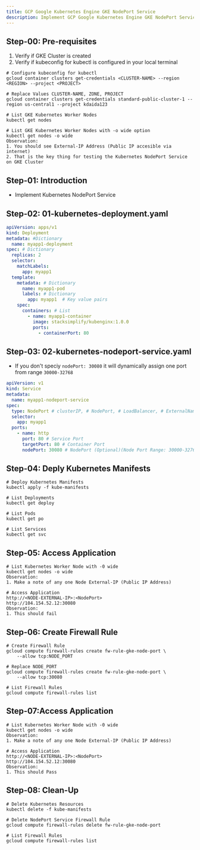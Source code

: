 ```yaml
---
title: GCP Google Kubernetes Engine GKE NodePort Service
description: Implement GCP Google Kubernetes Engine GKE NodePort Service
---
```


## Step-00: Pre-requisites
1. Verify if GKE Cluster is created
2. Verify if kubeconfig for kubectl is configured in your local terminal
```t
# Configure kubeconfig for kubectl
gcloud container clusters get-credentials <CLUSTER-NAME> --region <REGION> --project <PROJECT>

# Replace Values CLUSTER-NAME, ZONE, PROJECT
gcloud container clusters get-credentials standard-public-cluster-1 --region us-central1 --project kdaida123

# List GKE Kubernetes Worker Nodes
kubectl get nodes

# List GKE Kubernetes Worker Nodes with -o wide option
kubectl get nodes -o wide
Observation: 
1. You should see External-IP Address (Public IP accesible via internet)
2. That is the key thing for testing the Kubernetes NodePort Service on GKE Cluster
```
## Step-01: Introduction
- Implement Kubernetes NodePort Service 

## Step-02: 01-kubernetes-deployment.yaml
```yaml
apiVersion: apps/v1
kind: Deployment 
metadata: #Dictionary
  name: myapp1-deployment
spec: # Dictionary
  replicas: 2
  selector:
    matchLabels:
      app: myapp1
  template:  
    metadata: # Dictionary
      name: myapp1-pod
      labels: # Dictionary
        app: myapp1  # Key value pairs
    spec:
      containers: # List
        - name: myapp1-container
          image: stacksimplify/kubenginx:1.0.0
          ports: 
            - containerPort: 80      
```

## Step-03: 02-kubernetes-nodeport-service.yaml
- If you don't speciy `nodePort: 30080` it will dynamically assign one port from range `30000-32768`
```yaml
apiVersion: v1
kind: Service 
metadata:
  name: myapp1-nodeport-service
spec:
  type: NodePort # clusterIP, # NodePort, # LoadBalancer, # ExternalName
  selector:
    app: myapp1
  ports: 
    - name: http
      port: 80 # Service Port
      targetPort: 80 # Container Port
      nodePort: 30080 # NodePort (Optional)(Node Port Range: 30000-32768)
```


## Step-04: Deply Kubernetes Manifests
```t
# Deploy Kubernetes Manifests
kubectl apply -f kube-manifests

# List Deployments
kubectl get deploy

# List Pods
kubectl get po

# List Services
kubectl get svc
```

## Step-05: Access Application
```t
# List Kubernetes Worker Node with -0 wide
kubectl get nodes -o wide
Observation: 
1. Make a note of any one Node External-IP (Public IP Address)

# Access Application
http://<NODE-EXTERNAL-IP>:<NodePort>
http://104.154.52.12:30080
Observation:
1. This should fail
```

## Step-06: Create Firewall Rule
```t
# Create Firewall Rule
gcloud compute firewall-rules create fw-rule-gke-node-port \
    --allow tcp:NODE_PORT

# Replace NODE_PORT
gcloud compute firewall-rules create fw-rule-gke-node-port \
    --allow tcp:30080   

# List Firewall Rules
gcloud compute firewall-rules list    
```

## Step-07:Access Application
```t
# List Kubernetes Worker Node with -0 wide
kubectl get nodes -o wide
Observation: 
1. Make a note of any one Node External-IP (Public IP Address)

# Access Application
http://<NODE-EXTERNAL-IP>:<NodePort>
http://104.154.52.12:30080
Observation:
1. This should Pass
```



## Step-08: Clean-Up
```t
# Delete Kubernetes Resources
kubectl delete -f kube-manifests

# Delete NodePort Service Firewall Rule
gcloud compute firewall-rules delete fw-rule-gke-node-port

# List Firewall Rules
gcloud compute firewall-rules list 
```
